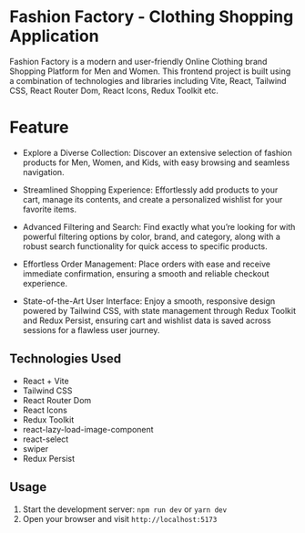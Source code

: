 
# Fashion Factory - Clothing Shopping Application

Fashion Factory is a modern and user-friendly Online Clothing brand Shopping Platform for Men and Women. This frontend project is built using a combination of technologies and libraries including Vite, React, Tailwind CSS, React Router Dom, React Icons, Redux Toolkit etc.

# Feature
- Explore a Diverse Collection: Discover an extensive selection of fashion products for Men, Women, and Kids, with easy   browsing and seamless navigation.

- Streamlined Shopping Experience: Effortlessly add products to your cart, manage its contents, and create a personalized wishlist for your favorite items.

- Advanced Filtering and Search: Find exactly what you’re looking for with powerful filtering options by color, brand, and category, along with a robust search functionality for quick access to specific products.

- Effortless Order Management: Place orders with ease and receive immediate confirmation, ensuring a smooth and reliable checkout experience.

- State-of-the-Art User Interface: Enjoy a smooth, responsive design powered by Tailwind CSS, with state management through Redux Toolkit and Redux Persist, ensuring cart and wishlist data is saved across sessions for a flawless user journey.

## Technologies Used

- React + Vite
- Tailwind CSS
- React Router Dom
- React Icons
- Redux Toolkit
- react-lazy-load-image-component
- react-select
- swiper
- Redux Persist


## Usage

1. Start the development server: `npm run dev` or `yarn dev`
2. Open your browser and visit `http://localhost:5173`